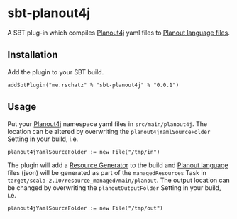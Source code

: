 # sbt-planout4j

A SBT plug-in which compiles [Planout4j](https://github.com/Glassdoor/planout4j) yaml files to [Planout language files](https://facebook.github.io/planout/docs/planout-language.html).
 
## Installation

Add the plugin to your SBT build.

    addSbtPlugin("me.rschatz" % "sbt-planout4j" % "0.0.1")
    
## Usage

Put your [Planout4j](https://github.com/Glassdoor/planout4j) namespace yaml files in `src/main/planout4j`. The location
can be altered by overwriting the `planout4jYamlSourceFolder` Setting in your build, i.e.

    planout4jYamlSourceFolder := new File("/tmp/in") 
 
The plugin will add a [Resource Generator](http://www.scala-sbt.org/0.13/docs/Howto-Generating-Files.html) to the build
and [Planout language](https://facebook.github.io/planout/docs/planout-language.html) files (json) will be generated as part
of the `managedResources` Task in `target/scala-2.10/resource_managed/main/planout`. The output location can be changed 
by overwriting the `planoutOutputFolder` Setting in your build, i.e.

    planout4jYamlSourceFolder := new File("/tmp/out")